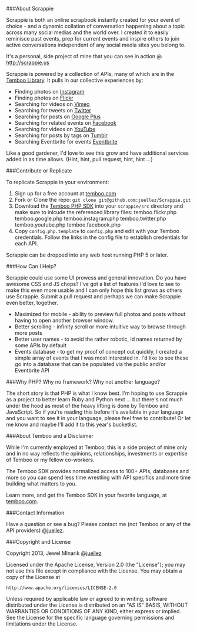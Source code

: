 ###About Scrappie

Scrappie is both an online scrapbook instantly created for your event of choice - and a dynamic collation of conversation happening about a topic across many social medias and the world over. I created it to easily reminisce past events, prep for current events and inspire others to join active conversations independent of any social media sites you belong to.

It's a personal, side project of mine that you can see in action @ http://scrappie.us

Scrappie is powered by a collection of APIs, many of which are in the [Temboo Library](https://temboo.com/library/). It pulls in our collective experiences by:

 * Finding photos on [Instagram](https://temboo.com/library/Library/Instagram/)
 * Finding photos on [Flickr](https://temboo.com/library/Library/Flickr/)
 * Searching for videos on [Vimeo](http://vimeo.com/api)
 * Searching for tweets on [Twitter](https://temboo.com/library/Library/Twitter/)
 * Searching for posts on [Google Plus](https://temboo.com/library/Library/Google/)
 * Searching for related events on [Facebook](https://temboo.com/library/Library/Facebook/)
 * Searching for videos on [YouTube](https://temboo.com/library/Library/YouTube/)
 * Searching for posts by tags on [Tumblr](http://tumblr.com/api)
 * Searching Eventbrite for events [Eventbrite](http://developer.eventbrite.com/api)

Like a good gardener, I'd love to see this grow and have additional services added in as time allows. (Hint, hint, pull request, hint, hint ...)

###Contribute or Replicate

To replicate Scrappie in your environment:

 1. Sign up for a free account at [temboo.com](http://temboo.com)
 2. Fork or Clone the repo: `git clone git@github.com:juellez/Scrappie.git`
 3. Download the [Temboo PHP SDK](https://temboo.com/download) into your `scrappie/src` directory and make sure to inlcude the referenced library files:
  temboo.flickr.php
  temboo.google.php
  temboo.instagram.php
  temboo.twitter.php
  temboo.youtube.php
  temboo.facebook.php
 4. Copy `config.php.template` to `config.php` and edit with your Temboo credentials. Follow the links in the config file to establish credentials for each API.

Scrappie can be dropped into any web host running PHP 5 or later.

###How Can I Help?

Scrappie could use some UI prowess and general innovation. Do you have awesome CSS and JS chops? I've got a list of features I'd love to see to make this even more usable and I can only hope this list grows as others use Scrappie. Submit a pull request and perhaps we can make Scrappie even better, together.

 * Maximized for mobile - ability to preview full photos and posts without having to open another browser window.
 * Better scrolling - infinity scroll or more intuitive way to browse through more posts
 * Better user names - to avoid the rather robotic, id names returned by some APIs by default
 * Events database - to get my proof of concept out quickly, I created a simple array of events that I was most interested in. I'd like to see these go into a database that can be populated via the public and/or Eventbrite API

###Why PHP? Why no framework? Why not another language?

The short story is that PHP is what I know best. I'm hoping to use Scrappie as a project to better learn Ruby and Python next ... but there's not much under the hood as most of the heavy lifting is done by Temboo and JavaScript. So if you're reading this before it's available in your language and you want to see it in your language, please feel free to contribute! Or let me know and maybe I'll add it to this year's bucketlist.

###About Temboo and a Disclaimer

While I'm currently employed at Temboo, this is a side project of mine only and in no way reflects the opinions, relationships, investments or expertise of Temboo or my fellow co-workers.

The Temboo SDK provides normalized access to 100+ APIs, databases and more so you can spend less time wrestling with API specifics and more time building what matters to you.

Learn more, and get the Temboo SDK in your favorite language, at [temboo.com](https://temboo.com).

###Contact Information

Have a question or see a bug? Please contact me (not Temboo or any of the API providers) [@juellez](http://twitter.com/juellez).

###Copyright and License

Copyright 2013, Jewel Mlnarik [@juellez](http://twitter.com/juellez)

Licensed under the Apache License, Version 2.0 (the "License"); you may not use this file except in compliance with the License. You may obtain a copy of the License at

    http://www.apache.org/licenses/LICENSE-2.0

Unless required by applicable law or agreed to in writing, software distributed under the License is distributed on an "AS IS" BASIS, WITHOUT WARRANTIES OR CONDITIONS OF ANY KIND, either express or implied. See the License for the specific language governing permissions and limitations under the License.